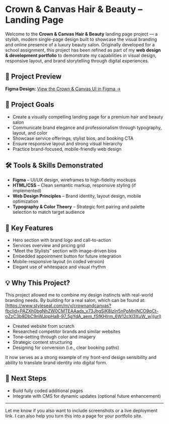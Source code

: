 # Crown & Canvas Hair & Beauty – Landing Page

Welcome to the **Crown & Canvas Hair & Beauty** landing page project — a stylish, modern single-page design built to showcase the visual branding and online presence of a luxury beauty salon. Originally developed for a school assignment, this project has been refined as part of my **web design & development portfolio** to demonstrate my capabilities in visual design, responsive layout, and brand storytelling through digital experiences.

## 🔗 Project Preview

**Figma Design:**
[View the Crown & Canvas UI in Figma →](https://www.figma.com/community/file/1532594280724328675)

## 🎯 Project Goals

* Create a visually compelling landing page for a premium hair and beauty salon
* Communicate brand elegance and professionalism through typography, layout, and color
* Showcase service offerings, stylist bios, and booking CTA
* Ensure responsive layout and strong visual hierarchy
* Practice brand-focused, mobile-friendly web design

## 🛠️ Tools & Skills Demonstrated

* **Figma** – UI/UX design, wireframes to high-fidelity mockups
* **HTML/CSS** – Clean semantic markup, responsive styling (if implemented)
* **Web Design Principles** – Brand identity, layout design, mobile optimization
* **Typography & Color Theory** – Strategic font pairing and palette selection to match target audience

## 📌 Key Features

* Hero section with brand logo and call-to-action
* Services overview and pricing grid
* “Meet the Stylists” section with image-driven bios
* Embedded appointment button for future integration
* Mobile-responsive layout (in coded version)
* Elegant use of whitespace and visual rhythm

## 💡 Why This Project?

This project allowed me to combine my design instincts with real-world branding needs. By building for a real salon, which can be found at: [https://www.styleseat.com/m/v/crownandcanvas?fbclid=PAZXh0bgNhZW0CMTEAAads_v73JhgSiK8IzIn5nPpMnlNCO9qCt-oZzC3b8DbC9nWJppHa8-97_5gYdA_aem_fSfKHIrm_6W12cXI3XuW_w](url)

* Created website from scratch
* Researched competitor brands and similar websites
* Tone-setting through color and imagery
* Strategic content structuring
* Designing for conversion (i.e., clear booking paths)

It now serves as a strong example of my front-end design sensibility and ability to translate brand identity into digital form.

## 🚀 Next Steps

* Build fully coded additional pages
* Integrate with CMS for dynamic updates (optional future enhancement)

---

Let me know if you also want to include screenshots or a live deployment link. I can also help you turn this into a page for your portfolio site.

